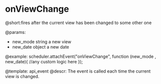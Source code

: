 onViewChange
=============
@short:fires after the current view has been changed to some other one
	

@params: 
- new_mode		string	a new view
- new_date		object	a new date

@example: 
scheduler.attachEvent("onViewChange", function (new_mode , new_date){
	//any custom logic here
});



@template:	api_event
@descr: 
The event is called each time the current view is changed.

